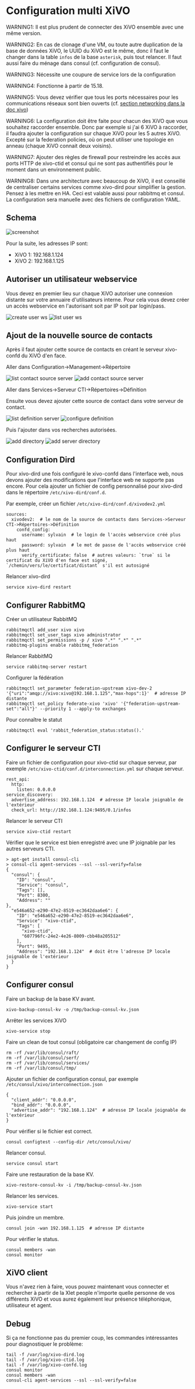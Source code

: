 Configuration multi XiVO
========================

WARNING1: Il est plus prudent de connecter des XiVO ensemble avec une même version.

WARNING2: En cas de clonage d'une VM, ou toute autre duplication de la base de données XiVO, le UUID du XiVO est le même, donc il faut le changer dans la table `infos` de la base `asterisk`, puis tout relancer. Il faut aussi faire du ménage dans consul (cf. configuration de consul).

WARNING3: Nécessite une coupure de service lors de la configuration

WARNING4: Fonctionne à partir de 15.18.

WARNING5: Vous devez vérifier que tous les ports nécessaires pour les communications réseaux sont bien ouverts (cf. [section networking dans la doc xivo](http://documentation.xivo.fr/en/stable/contributors/network.html))

WARNING6: La configuration doit être faite pour chacun des XiVO que vous souhaitez raccorder ensemble. Donc par exemple si j'ai 6 XiVO à raccorder, il faudra ajouter la configuration sur chaque XiVO pour les 5 autres XiVO. Excepté sur la federation policies, où on peut utiliser une topologie en anneau (chaque XiVO connait deux voisins).

WARNING7: Ajouter des règles de firewall pour restreindre les accès aux ports HTTP de xivo-ctid et consul qui ne sont pas authentifiés pour le moment dans un environnement public.

WARNING8: Dans une architecture avec beaucoup de XiVO, il est conseillé de centraliser certains services comme xivo-dird pour simplifier la gestion. Pensez à les mettre en HA. Ceci est valable aussi pour rabbitmq et consul. La configuration sera manuelle avec des fichiers de configuration YAML.

Schema
------

![screenshot](/schemas/xivo_n2.png?raw=true "schema")

Pour la suite, les adresses IP sont:

* XiVO 1: 192.168.1.124
* XiVO 2: 192.168.1.125

Autoriser un utilisateur webservice
------------------------------------

Vous devez en premier lieu sur chaque XiVO autoriser une connexion distante sur votre annuaire d'utilisateurs interne. Pour cela vous devez créer un accès webservice en l'autorisant soit par IP soit par login/pass.

![create user ws](/screenshots/create_user_ws.png?raw=true "create user ws")
![list user ws](/screenshots/user_ws.png?raw=true "list user ws")

Ajout de la nouvelle source de contacts
---------------------------------------

Après il faut ajouter cette source de contacts en créant le serveur xivo-confd du XiVO d'en face.

Aller dans Configuration->Management->Répertoire

![list contact source server](/screenshots/list_contact_source_server.png?raw=true "list contact source server")
![add contact source server](/screenshots/add_contact_source_server.png?raw=true "add contact source server")

Aller dans Services->Serveur CTI->Répertoires->Définition

Ensuite vous devez ajouter cette source de contact dans votre serveur de contact.

![list definition server](/screenshots/definition_server.png?raw=true "list definition server")
![configure definition](/screenshots/configure_definition.png?raw=true "configure definition")

Puis l'ajouter dans vos recherches autorisées.

![add directory](/screenshots/add_directory.png?raw=true "add directory")
![add server directory](/screenshots/add_server_directory.png?raw=true "add server directory")


Configuration Dird
------------------

Pour xivo-dird une fois configuré le xivo-confd dans l'interface web, nous devons ajouter des modifications que l'interface web ne supporte pas encore. Pour cela ajouter un fichier de config personnalisé pour xivo-dird dans le répertoire `/etc/xivo-dird/conf.d`.

Par exemple, créer un fichier `/etc/xivo-dird/conf.d/xivodev2.yml`

    sources:
      xivodev2:  # le nom de la source de contacts dans Services->Serveur CTI->Répertoires->Définition
        confd_config:
          username: sylvain  # le login de l'accès webservice créé plus haut
          password: sylvain  # le mot de passe de l'accès webservice créé plus haut
          verify_certificate: false  # autres valeurs: `true` si le certificat du XiVO d'en face est signé, `/chemin/vers/le/certificat/distant` s'il est autosigné

Relancer xivo-dird

    service xivo-dird restart

Configurer RabbitMQ
-------------------

Créer un utilisateur RabbitMQ

    rabbitmqctl add_user xivo xivo
    rabbitmqctl set_user_tags xivo administrator
    rabbitmqctl set_permissions -p / xivo ".*" ".*" ".*"
    rabbitmq-plugins enable rabbitmq_federation

Relancer RabbitMQ

    service rabbitmq-server restart

Configurer la fédération

    rabbitmqctl set_parameter federation-upstream xivo-dev-2 '{"uri":"amqp://xivo:xivo@192.168.1.125","max-hops":1}'  # adresse IP distante
    rabbitmqctl set_policy federate-xivo 'xivo' '{"federation-upstream-set":"all"}' --priority 1 --apply-to exchanges

Pour connaître le statut

    rabbitmqctl eval 'rabbit_federation_status:status().'


Configurer le serveur CTI
-------------------------

Faire un fichier de configuration pour xivo-ctid sur chaque serveur, par exemple `/etc/xivo-ctid/conf.d/interconnection.yml` sur chaque serveur.

    rest_api:
      http:
        listen: 0.0.0.0
    service_discovery:
      advertise_address: 192.168.1.124  # adresse IP locale joignable de l'extérieur
      check_url: http://192.168.1.124:9495/0.1/infos

Relancer le serveur CTI

    service xivo-ctid restart

Vérifier que le service est bien enregistré avec une IP joignable par les autres serveurs CTI.

    > apt-get install consul-cli
    > consul-cli agent-services --ssl --ssl-verify=false
    {
      "consul": {
        "ID": "consul",
        "Service": "consul",
        "Tags": [],
        "Port": 8300,
        "Address": ""
    },
      "e546a652-e290-47e2-8519-ec3642daa6e6": {
        "ID": "e546a652-e290-47e2-8519-ec3642daa6e6",
        "Service": "xivo-ctid",
        "Tags": [
          "xivo-ctid",
          "607796fc-24e2-4e26-8009-cbb48a205512"
        ],
        "Port": 9495,
        "Address": "192.168.1.124"  # doit être l'adresse IP locale joignable de l'extérieur
      }
    }


Configurer consul
-----------------

Faire un backup de la base KV avant.

    xivo-backup-consul-kv -o /tmp/backup-consul-kv.json

Arrêter les services XiVO

    xivo-service stop

Faire un clean de tout consul (obligatoire car changement de config IP)

    rm -rf /var/lib/consul/raft/
    rm -rf /var/lib/consul/serf/
    rm -rf /var/lib/consul/services/
    rm -rf /var/lib/consul/tmp/


Ajouter un fichier de configuration consul, par exemple `/etc/consul/xivo/interconnection.json`

    {
      "client_addr": "0.0.0.0",
      "bind_addr": "0.0.0.0",
      "advertise_addr": "192.168.1.124"  # adresse IP locale joignable de l'extérieur
    }

Pour vérifier si le fichier est correct.

    consul configtest --config-dir /etc/consul/xivo/

Relancer consul.

    service consul start

Faire une restauration de la base KV.

    xivo-restore-consul-kv -i /tmp/backup-consul-kv.json

Relancer les services.

    xivo-service start

Puis joindre un membre.

    consul join -wan 192.168.1.125  # adresse IP distante

Pour vérifier le status.

    consul members -wan
    consul monitor

XiVO client
-----------

Vous n'avez rien à faire, vous pouvez maintenant vous connecter et rechercher à partir de la Xlet people n'importe quelle personne de vos différents XiVO et vous aurez également leur présence téléphonique, utilisateur et agent.


Debug
-----

Si ça ne fonctionne pas du premier coup, les commandes intéressantes pour diagnostiquer le problème:

    tail -f /var/log/xivo-dird.log
    tail -f /var/log/xivo-ctid.log
    tail -f /var/log/xivo-confd.log
    consul monitor
    consul members -wan
    consul-cli agent-services --ssl --ssl-verify=false
